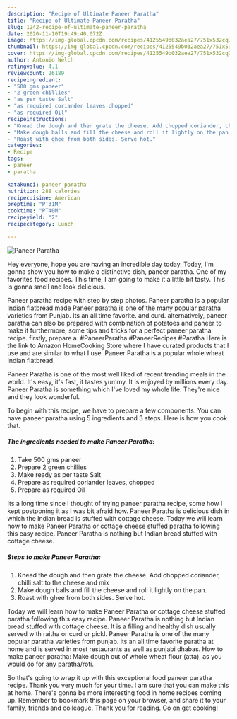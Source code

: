 ```yaml
---
description: "Recipe of Ultimate Paneer Paratha"
title: "Recipe of Ultimate Paneer Paratha"
slug: 1242-recipe-of-ultimate-paneer-paratha
date: 2020-11-10T19:49:40.072Z
image: https://img-global.cpcdn.com/recipes/4125549b032aea27/751x532cq70/paneer-paratha-recipe-main-photo.jpg
thumbnail: https://img-global.cpcdn.com/recipes/4125549b032aea27/751x532cq70/paneer-paratha-recipe-main-photo.jpg
cover: https://img-global.cpcdn.com/recipes/4125549b032aea27/751x532cq70/paneer-paratha-recipe-main-photo.jpg
author: Antonio Welch
ratingvalue: 4.1
reviewcount: 26189
recipeingredient:
- "500 gms paneer"
- "2 green chillies"
- "as per taste Salt"
- "as required coriander leaves chopped"
- "as required Oil"
recipeinstructions:
- "Knead the dough and then grate the cheese. Add chopped coriander, chilli salt to the cheese and mix"
- "Make dough balls and fill the cheese and roll it lightly on the pan."
- "Roast with ghee from both sides. Serve hot."
categories:
- Recipe
tags:
- paneer
- paratha

katakunci: paneer paratha 
nutrition: 288 calories
recipecuisine: American
preptime: "PT31M"
cooktime: "PT40M"
recipeyield: "2"
recipecategory: Lunch

---
```



![Paneer Paratha](https://img-global.cpcdn.com/recipes/4125549b032aea27/751x532cq70/paneer-paratha-recipe-main-photo.jpg)

Hey everyone, hope you are having an incredible day today. Today, I'm gonna show you how to make a distinctive dish, paneer paratha. One of my favorites food recipes. This time, I am going to make it a little bit tasty. This is gonna smell and look delicious.

Paneer paratha recipe with step by step photos. Paneer paratha is a popular Indian flatbread made Paneer paratha is one of the many popular paratha varieties from Punjab. Its an all time favorite. and curd. alternatively, paneer paratha can also be prepared with combination of potatoes and paneer to make it furthermore, some tips and tricks for a perfect paneer paratha recipe. firstly, prepare a. #PaneerParatha #PaneerRecipes #Paratha Here is the link to Amazon HomeCooking Store where I have curated products that I use and are similar to what I use. Paneer Paratha is a popular whole wheat Indian flatbread.

Paneer Paratha is one of the most well liked of recent trending meals in the world. It's easy, it's fast, it tastes yummy. It is enjoyed by millions every day. Paneer Paratha is something which I've loved my whole life. They're nice and they look wonderful.


To begin with this recipe, we have to prepare a few components. You can have paneer paratha using 5 ingredients and 3 steps. Here is how you cook that.

<!--inarticleads1-->

##### The ingredients needed to make Paneer Paratha:

1. Take 500 gms paneer
1. Prepare 2 green chillies
1. Make ready as per taste Salt
1. Prepare as required coriander leaves, chopped
1. Prepare as required Oil


Its a long time since I thought of trying paneer paratha recipe, some how I kept postponing it as I was bit afraid how. Paneer Paratha is delicious dish in which the Indian bread is stuffed with cottage cheese. Today we will learn how to make Paneer Paratha or cottage cheese stuffed paratha following this easy recipe. Paneer Paratha is nothing but Indian bread stuffed with cottage cheese. 

<!--inarticleads2-->

##### Steps to make Paneer Paratha:

1. Knead the dough and then grate the cheese. Add chopped coriander, chilli salt to the cheese and mix
1. Make dough balls and fill the cheese and roll it lightly on the pan.
1. Roast with ghee from both sides. Serve hot.


Today we will learn how to make Paneer Paratha or cottage cheese stuffed paratha following this easy recipe. Paneer Paratha is nothing but Indian bread stuffed with cottage cheese. It is a filling and healthy dish usually served with raitha or curd or pickl. Paneer Paratha is one of the many popular paratha varieties from punjab. its an all time favorite paratha at home and is served in most restaurants as well as punjabi dhabas. How to make paneer paratha: Make dough out of whole wheat flour (atta), as you would do for any paratha/roti. 

So that's going to wrap it up with this exceptional food paneer paratha recipe. Thank you very much for your time. I am sure that you can make this at home. There's gonna be more interesting food in home recipes coming up. Remember to bookmark this page on your browser, and share it to your family, friends and colleague. Thank you for reading. Go on get cooking!
